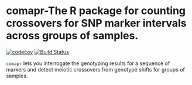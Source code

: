 # comapr-The R package for counting crossovers for SNP marker intervals across groups of samples.

[![codecov](https://codecov.io/github/codecov/example-r/branch/master/graphs/badge.svg)](https://codecov.io/github/codecov/example-r)
[![Build Status](https://img.shields.io/travis/codecov/example-r/master.svg)](https://travis-ci.org/codecov/example-r)

`comapr` lets you interrogate the genotyping results for a sequence of markers 
and detect meiotic crossovers from genotype shifts for groups of samples. 




